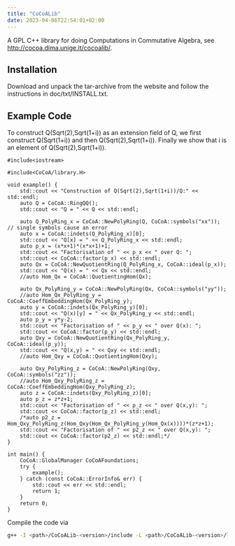 ```yaml
---
title: "CoCoALib"
date: 2023-04-06T22:54:01+02:00
---
```


A GPL C++ library for doing Computations in Commutative Algebra, see http://cocoa.dima.unige.it/cocoalib/.

## Installation

Download and unpack the tar-archive from the website and follow the instructions in doc/txt/INSTALL.txt.

## Example Code

To construct Q(Sqrt(2),Sqrt(1+i)) as an extension field of Q, we first construct Q(Sqrt(1+i)) and then Q(Sqrt(2),Sqrt(1+i)). Finally we show that i is an element of Q(Sqrt(2),Sqrt(1+i)).

```code
#include<iostream>

#include<CoCoA/library.H>

void example() {
	std::cout << "Construction of Q(Sqrt(2),Sqrt(1+i))/Q:" << std::endl;
	auto Q = CoCoA::RingQQ();
	std::cout << "Q = " << Q << std::endl;

	auto Q_PolyRing_x = CoCoA::NewPolyRing(Q, CoCoA::symbols("xx")); // single symbols cause an error
	auto x = CoCoA::indets(Q_PolyRing_x)[0];
	std::cout << "Q[x] = " << Q_PolyRing_x << std::endl;
	auto p_x = (x*x+1)*(x*x+1)+1;
	std::cout << "Factorisation of " << p_x << " over Q: ";
	std::cout << CoCoA::factor(p_x) << std::endl;
	auto Qx = CoCoA::NewQuotientRing(Q_PolyRing_x, CoCoA::ideal(p_x));
	std::cout << "Q(x) = " << Qx << std::endl;
	//auto Hom_Qx = CoCoA::QuotientingHom(Qx);

	auto Qx_PolyRing_y = CoCoA::NewPolyRing(Qx, CoCoA::symbols("yy"));
	//auto Hom_Qx_PolyRing_y = CoCoA::CoeffEmbeddingHom(Qx_PolyRing_y);
	auto y = CoCoA::indets(Qx_PolyRing_y)[0];
	std::cout << "Q(x)[y] = " << Qx_PolyRing_y << std::endl;
	auto p_y = y*y-2;
	std::cout << "Factorisation of " << p_y << " over Q(x): ";
	std::cout << CoCoA::factor(p_y) << std::endl;
	auto Qxy = CoCoA::NewQuotientRing(Qx_PolyRing_y, CoCoA::ideal(p_y));
	std::cout << "Q(x,y) = " << Qxy << std::endl;
	//auto Hom_Qxy = CoCoA::QuotientingHom(Qxy);

	auto Qxy_PolyRing_z = CoCoA::NewPolyRing(Qxy, CoCoA::symbols("zz"));
	//auto Hom_Qxy_PolyRing_z = CoCoA::CoeffEmbeddingHom(Qxy_PolyRing_z);
	auto z = CoCoA::indets(Qxy_PolyRing_z)[0];
	auto p_z = z*z+1;
	std::cout << "Factorisation of " << p_z << " over Q(x,y): ";
	std::cout << CoCoA::factor(p_z) << std::endl;
	/*auto p2_z = Hom_Qxy_PolyRing_z(Hom_Qxy(Hom_Qx_PolyRing_y(Hom_Qx(x))))*(z*z+1);
	std::cout << "Factorisation of " << p2_z << " over Q(x,y): ";
	std::cout << CoCoA::factor(p2_z) << std::endl;*/
}

int main() {
	CoCoA::GlobalManager CoCoAFoundations;
	try {
		example();
	} catch (const CoCoA::ErrorInfo& err) {
		std::cout << err << std::endl;
		return 1;
	}
	return 0;
}

```

Compile the code via

```bash
g++ -I <path>/CoCoALib-<version>/include -L <path>/CoCoALib-<version>/lib example.cpp -lcocoa -lgmp
```